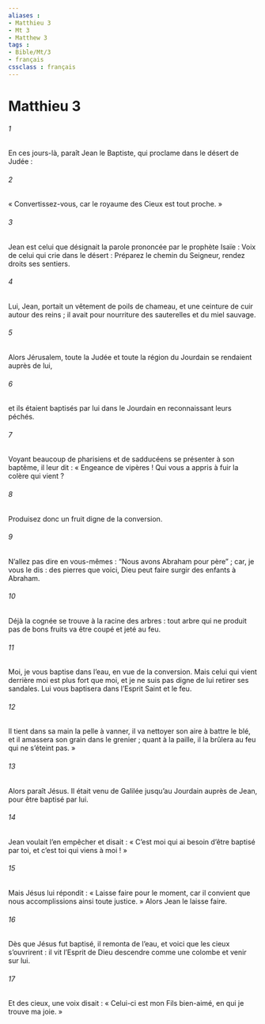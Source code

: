 ```yaml
---
aliases : 
- Matthieu 3
- Mt 3
- Matthew 3
tags : 
- Bible/Mt/3
- français
cssclass : français
---
```


# Matthieu 3

###### 1
En ces jours-là, paraît Jean le Baptiste, qui proclame dans le désert de Judée :
###### 2
« Convertissez-vous, car le royaume des Cieux est tout proche. »
###### 3
Jean est celui que désignait la parole prononcée par le prophète Isaïe :
Voix de celui qui crie dans le désert :
Préparez le chemin du Seigneur,
rendez droits ses sentiers.
###### 4
Lui, Jean, portait un vêtement de poils de chameau, et une ceinture de cuir autour des reins ; il avait pour nourriture des sauterelles et du miel sauvage.
###### 5
Alors Jérusalem, toute la Judée et toute la région du Jourdain se rendaient auprès de lui,
###### 6
et ils étaient baptisés par lui dans le Jourdain en reconnaissant leurs péchés.
###### 7
Voyant beaucoup de pharisiens et de sadducéens se présenter à son baptême, il leur dit : « Engeance de vipères ! Qui vous a appris à fuir la colère qui vient ?
###### 8
Produisez donc un fruit digne de la conversion.
###### 9
N’allez pas dire en vous-mêmes : “Nous avons Abraham pour père” ; car, je vous le dis : des pierres que voici, Dieu peut faire surgir des enfants à Abraham.
###### 10
Déjà la cognée se trouve à la racine des arbres : tout arbre qui ne produit pas de bons fruits va être coupé et jeté au feu.
###### 11
Moi, je vous baptise dans l’eau, en vue de la conversion. Mais celui qui vient derrière moi est plus fort que moi, et je ne suis pas digne de lui retirer ses sandales. Lui vous baptisera dans l’Esprit Saint et le feu.
###### 12
Il tient dans sa main la pelle à vanner, il va nettoyer son aire à battre le blé, et il amassera son grain dans le grenier ; quant à la paille, il la brûlera au feu qui ne s’éteint pas. »
###### 13
Alors paraît Jésus. Il était venu de Galilée jusqu’au Jourdain auprès de Jean, pour être baptisé par lui.
###### 14
Jean voulait l’en empêcher et disait : « C’est moi qui ai besoin d’être baptisé par toi, et c’est toi qui viens à moi ! »
###### 15
Mais Jésus lui répondit : « Laisse faire pour le moment, car il convient que nous accomplissions ainsi toute justice. » Alors Jean le laisse faire.
###### 16
Dès que Jésus fut baptisé, il remonta de l’eau, et voici que les cieux s’ouvrirent : il vit l’Esprit de Dieu descendre comme une colombe et venir sur lui.
###### 17
Et des cieux, une voix disait : « Celui-ci est mon Fils bien-aimé, en qui je trouve ma joie. »
